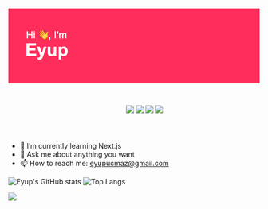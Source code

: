 
<h1 align="center> 
   <a href="https://github.com/khalby786/REHeader">
      <img src="https://raw.githubusercontent.com/eyupucmaz/eyupucmaz/master/header.png" alt="Hello, I'm Eyup">
    </a>
</h1>

<h5 align="center">
    <code>
      <a href="https://www.linkedin.com/in/eyupucmaz/" title="LinkedIn Profile"><img width="22" src="https://raw.githubusercontent.com/ramazansancar/ramazansancar/main/images/linkedin.svg"></a></code>
    <code><a href="https://www.hackerrank.com/eyupucmaz1" title="HackerRank Profile"><img width="22" src="https://raw.githubusercontent.com/ramazansancar/ramazansancar/main/images/hackerrank.png"></a></code>
    <code><a href="https://stackoverflow.com/users/15030183/ramazan-sancar" title="Stack Overflow Profile"><img width="22" src="https://raw.githubusercontent.com/ramazansancar/ramazansancar/main/images/stackoverflow.svg"></a></code>
    <code><a href="https://coderbyte.com/profile/eyupucmaz" title="Instagram Profile"><img  width="80" src="https://coderbytestaticimages.s3.amazonaws.com/consumer-v2/nav/coderbyte_logo_digital_multi_light.png"></a></code>
  </h5>
  <br>


- 🌱 I’m currently learning Next.js
- 💬 Ask me about anything you want
- 📫 How to reach me: [eyupucmaz@gmail.com](mailto://eyupucmaz@gmail.com)

![Eyup's GitHub stats](https://github-readme-stats.vercel.app/api?username=eyupucmaz&show_icons=true&theme=radical)
![Top Langs](https://github-readme-stats.vercel.app/api/top-langs/?username=eyupucmaz&layout=compact&show_icons=true&theme=radical)


![](https://komarev.com/ghpvc/?username=eyupucmaz&color=dc143c)